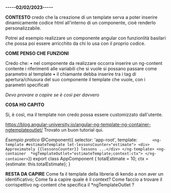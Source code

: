 **-----02/02/2023-----**


**CONTESTO**
credo che la creazione di un template serva a poter 
inserire dinamicamente codice html all'interno di un
componente, cioè renderlo personalizzabile. 

Potrei ad esempio realizzare un componente angular 
con funzionlità basilari che possa poi essere arricchito 
da chi lo usa con il proprio codice. 

**COME PENSO CHE FUNZIONI**

Credo che: 
  • nel componente da realizzare occorra inserire un ng-content
    contente i riferimenti alle variabili che si vuole si possano
    passare come parametro al template 
  • il chiamante debba inserire tra i tag di apertura/chiusura del 
    suo componente il template che vuole, con i parametri specificati

*Devo provare a capire se è così per davvero*

**COSA HO CAPITO**

Si, è così, ma il template non credo possa essere customizzato dall'utente. 

https://blog.angular-university.io/angular-ng-template-ng-container-ngtemplateoutlet/
Trovato un buon tutorial qui.

*Esempio pratico*
@Component({
  selector: 'app-root',
  template: `      
<ng-template #estimateTemplate let-lessonsCounter="estimate">
    <div> Approximately {{lessonsCounter}} lessons ...</div>
</ng-template>
<ng-container 
   *ngTemplateOutlet="estimateTemplate;context:ctx">
</ng-container>
`})
export class AppComponent {
    totalEstimate = 10;
    ctx = {estimate: this.totalEstimate};
}

**RESTA DA CAPIRE**
Come fa il template della libreria di kendo a non aver un identificativo; 
Come fa a capire quale è il context? Come faccio a trovare il corrispettivo ng-content che specifica il *ngTemplateOutlet ?